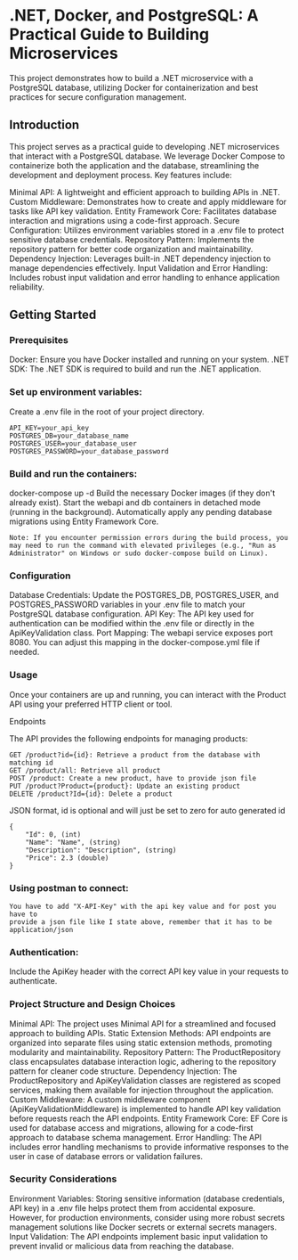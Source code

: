 # .NET, Docker, and PostgreSQL: A Practical Guide to Building Microservices

This project demonstrates how to build a .NET microservice with a PostgreSQL database, utilizing Docker for containerization and best practices for secure configuration management.



## Introduction

This project serves as a practical guide to developing .NET microservices that interact with a PostgreSQL database. We leverage Docker Compose to containerize both the application and the database, streamlining the development and deployment process. Key features include:

Minimal API: A lightweight and efficient approach to building APIs in .NET.
Custom Middleware: Demonstrates how to create and apply middleware for tasks like API key validation.
Entity Framework Core: Facilitates database interaction and migrations using a code-first approach.
Secure Configuration: Utilizes environment variables stored in a .env file to protect sensitive database credentials.
Repository Pattern: Implements the repository pattern for better code organization and maintainability.
Dependency Injection: Leverages built-in .NET dependency injection to manage dependencies effectively.
Input Validation and Error Handling: Includes robust input validation and error handling to enhance application reliability.

## Getting Started
### Prerequisites

Docker: Ensure you have Docker installed and running on your system.
.NET SDK: The .NET SDK is required to build and run the .NET application.

### Set up environment variables:

Create a .env file in the root of your project directory.

    API_KEY=your_api_key
    POSTGRES_DB=your_database_name
    POSTGRES_USER=your_database_user
    POSTGRES_PASSWORD=your_database_password


### Build and run the containers:

docker-compose up -d
Build the necessary Docker images (if they don't already exist).
Start the webapi and db containers in detached mode (running in the background).
Automatically apply any pending database migrations using Entity Framework Core.

    Note: If you encounter permission errors during the build process, you may need to run the command with elevated privileges (e.g., "Run as Administrator" on Windows or sudo docker-compose build on Linux).

### Configuration

Database Credentials: Update the POSTGRES_DB, POSTGRES_USER, and POSTGRES_PASSWORD variables in your .env file to match your PostgreSQL database configuration.
API Key: The API key used for authentication can be modified within the .env file or directly in the ApiKeyValidation class.
Port Mapping: The webapi service exposes port 8080. You can adjust this mapping in the docker-compose.yml file if needed.

### Usage

Once your containers are up and running, you can interact with the Product API using your preferred HTTP client or tool.

Endpoints

The API provides the following endpoints for managing products:

    GET /product?id={id}: Retrieve a product from the database with matching id
    GET /product/all: Retrieve all product
    POST /product: Create a new product, have to provide json file
    PUT /product?Product={product}: Update an existing product
    DELETE /product?Id={id}: Delete a product

JSON format, id is optional and will just be set to zero for auto generated id
    
    {
        "Id": 0, (int)
        "Name": "Name", (string)
        "Description": "Description", (string)
        "Price": 2.3 (double)
    }

### Using postman to connect:

    You have to add "X-API-Key" with the api key value and for post you have to
    provide a json file like I state above, remember that it has to be application/json

### Authentication:

Include the ApiKey header with the correct API key value in your requests to authenticate.

### Project Structure and Design Choices

Minimal API: The project uses Minimal API for a streamlined and focused approach to building APIs.
Static Extension Methods: API endpoints are organized into separate files using static extension methods, promoting modularity and maintainability.
Repository Pattern: The ProductRepository class encapsulates database interaction logic, adhering to the repository pattern for cleaner code structure.
Dependency Injection: The ProductRepository and ApiKeyValidation classes are registered as scoped services, making them available for injection throughout the application.
Custom Middleware: A custom middleware component (ApiKeyValidationMiddleware) is implemented to handle API key validation before requests reach the API endpoints.
Entity Framework Core: EF Core is used for database access and migrations, allowing for a code-first approach to database schema management.
Error Handling: The API includes error handling mechanisms to provide informative responses to the user in case of database errors or validation failures.

### Security Considerations

Environment Variables: Storing sensitive information (database credentials, API key) in a .env file helps protect them from accidental exposure. However, for production environments, consider using more robust secrets management solutions like Docker secrets or external secrets managers.
Input Validation: The API endpoints implement basic input validation to prevent invalid or malicious data from reaching the database.
